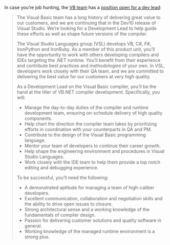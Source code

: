In case you’re job hunting, the [VB team](http://blogs.msdn.com/vbteam/)
has a [position open for a dev
lead](http://members.microsoft.com/careers/search/details.aspx?JobID=99F8412E-85F6-4745-8F97-A3A17AC90CC1):

> The Visual Basic team has a long history of delivering great value to
> our customers, and we are continuing that in the Dev10 release of
> Visual Studio. We’re looking for a Development Lead to help guide
> these efforts as well as shape future versions of the compiler.
>
> The Visual Studio Languages group (VSL) develops VB, C\#, F\#,
> IronPython and IronRuby. As a member of this product unit, you’ll have
> the opportunity to work with others developing compilers and IDEs
> targeting the .NET runtime. You’ll benefit from their experience and
> contribute best practices and methodologies of your own. In VSL,
> developers work closely with their QA team, and we are committed to
> delivering the best value for our customers at very high quality.
>
> As a Development Lead on the Visual Basic compiler, you’ll be the hand
> at the tiller of VB.NET compiler development. Specifically, you will:
>
> -   Manage the day-to-day duties of the compiler and runtime
>     development team, ensuring on-schedule delivery of high quality
>     components.
> -   Help chart the direction the compiler team takes by prioritizing
>     efforts in coordination with your counterparts in QA and PM.
> -   Contribute to the design of the Visual Basic programming language.
> -   Mentor your team of developers to continue their career growth.
> -   Help shape the engineering environment and procedures in Visual
>     Studio Languages.
> -   Work closely with the IDE team to help them provide a top notch
>     editing and debugging experience.
>
> To be successful, you’ll need the following:
>
> -   A demonstrated aptitude for managing a team of high-caliber
>     developers.
> -   Excellent communication, collaboration and negotiation skills and
>     the ability to drive open issues to closure.
> -   Strong architectural sense and a working knowledge of the
>     fundamentals of compiler design.
> -   Passion for delivering customer solutions and quality software in
>     general.
> -   Working knowledge of the managed runtime environment is a strong
>     plus.

